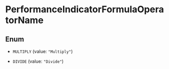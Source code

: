 
# PerformanceIndicatorFormulaOperatorName

## Enum


* `MULTIPLY` (value: `"Multiply"`)

* `DIVIDE` (value: `"Divide"`)



